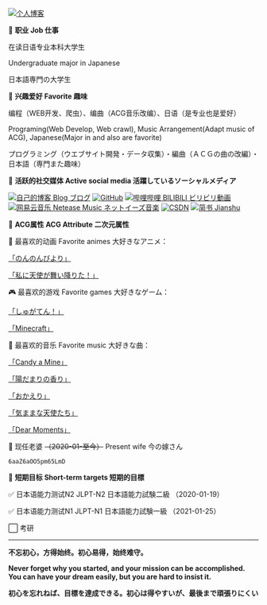 [![个人博客](https://pic.imgdb.cn/item/6016bd293ffa7d37b3670c81.jpg)](https://passkou.com)

🎹 **职业 Job 仕事**

在读日语专业本科大学生

Undergraduate major in Japanese

日本語専門の大学生

🎹 **兴趣爱好 Favorite 趣味**

编程（WEB开发、爬虫）、编曲（ACG音乐改编）、日语（是专业也是爱好）

Programing(Web Develop, Web crawl), Music Arrangement(Adapt music of ACG), Japanese(Major in and also are favorite)

プログラミング（ウエブサイト開発・データ収集）・編曲（ＡＣＧの曲の改編）・日本語（専門また趣味）

🎹 **活跃的社交媒体 Active social media 活躍しているソーシャルメディア**

[![自己的博客 Blog ブログ](https://img.imgdb.cn/item/5ffd67853ffa7d37b3ed8862.png "自己的博客 Blog ブログ")](https://passkou.com)
[![GitHub](https://github.com/favicon.ico "GitHub")](https://github.com/Passkou)
[![哔哩哔哩 BILIBILI ビリビリ動画](https://bilibili.com/favicon.ico "哔哩哔哩 BILIBILI ビリビリ動画")](https://space.bilibili.com/660303135)
[![网易云音乐 Netease Music ネットイーズ音楽](https://s1.music.126.net/style/favicon.ico "网易云音乐 Netease Music ネットイーズ音楽")](https://music.163.com/#/artist?id=14074362)
[![CSDN](https://pic.imgdb.cn/item/6016b8f13ffa7d37b365780d.jpg)](https://blog.csdn.net/m0_55030384)
[![简书 Jianshu](https://www.jianshu.com/favicon.ico)](https://www.jianshu.com/u/1e533b70b3a8)

🎹 **ACG属性 ACG Attribute 二次元属性**

👭 最喜欢的动画 Favorite animes 大好きなアニメ：

[「のんのんびより」](https://baike.baidu.com/item/悠哉日常大王/9239022)

[「私に天使が舞い降りた！」](https://baike.baidu.com/item/天使降临到了我的身边！/23142371)

🎮 最喜欢的游戏 Favorite games 大好きなゲーム：

[「しゅがてん！」](http://recette.clearrave.co.jp/)

[「Minecraft」](https://www.minecraft.net)

🎵 最喜欢的音乐 Favorite music 大好きな曲：

[「Candy a Mine」](https://music.163.com/#/song?id=491233178)

[「陽だまりの香り」](https://music.163.com/#/song?id=1424028312)

[「おかえり」](https://www.kugou.com/song/#hash=3CF0D6404A1496D376DE2407F9E170EC&album_id=1018274)

[「気ままな天使たち」](https://www.kugou.com/song/#hash=A31AB510802CDE1FE8FBE80F078107E5&album_id=14938792)

[「Dear Moments」](https://music.163.com/#/song?id=1487339803)

💑 现任老婆 ~~（2020-01-至今）~~ Present wife 今の嫁さん

`6aaZ6aOO5pm65LmD`

🎹 **短期目标 Short-term targets 短期的目標**

✅ 日本语能力测试N2 JLPT-N2  日本語能力試験二級 （2020-01-19）

✅ 日本语能力测试N1 JLPT-N1  日本語能力試験一級 （2021-01-25）

⬜ 考研

---

**不忘初心，方得始终。初心易得，始终难守。**

**Never forget why you started, and your mission can be accomplished. You can have your dream easily, but you are hard to insist it.**

**初心を忘れねば、目標を達成できる。初心は得やすいが、最後まで頑張りにくい**
